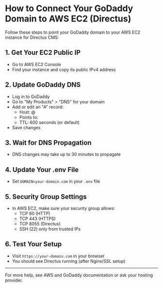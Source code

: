 # How to Connect Your GoDaddy Domain to AWS EC2 (Directus)

Follow these steps to point your GoDaddy domain to your AWS EC2 instance for Directus CMS:

## 1. Get Your EC2 Public IP
- Go to AWS EC2 Console
- Find your instance and copy its public IPv4 address

## 2. Update GoDaddy DNS
- Log in to GoDaddy
- Go to "My Products" > "DNS" for your domain
- Add or edit an "A" record:
  - Host: @
  - Points to: <your EC2 public IPv4 address>
  - TTL: 600 seconds (or default)
- Save changes

## 3. Wait for DNS Propagation
- DNS changes may take up to 30 minutes to propagate

## 4. Update Your .env File
- Set `DOMAIN=your-domain.com` in your `.env` file

## 5. Security Group Settings
- In AWS EC2, make sure your security group allows:
  - TCP 80 (HTTP)
  - TCP 443 (HTTPS)
  - TCP 8055 (Directus)
  - SSH (22) only from trusted IPs

## 6. Test Your Setup
- Visit `https://your-domain.com` in your browser
- You should see Directus running (after Nginx/SSL setup)

---
For more help, see AWS and GoDaddy documentation or ask your hosting provider.
